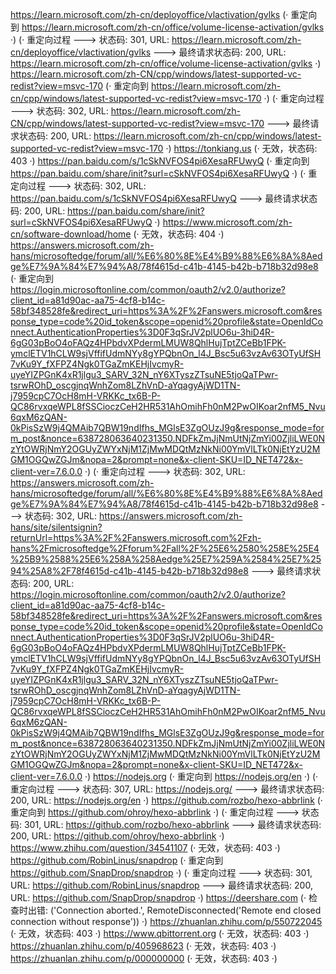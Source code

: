 https://learn.microsoft.com/zh-cn/deployoffice/vlactivation/gvlks (· 重定向到 https://learn.microsoft.com/zh-cn/office/volume-license-activation/gvlks ·)
(· 重定向过程 ---> 状态码: 301, URL: https://learn.microsoft.com/zh-cn/deployoffice/vlactivation/gvlks ---> 最终请求状态码: 200, URL: https://learn.microsoft.com/zh-cn/office/volume-license-activation/gvlks ·)
https://learn.microsoft.com/zh-CN/cpp/windows/latest-supported-vc-redist?view=msvc-170 (· 重定向到 https://learn.microsoft.com/zh-cn/cpp/windows/latest-supported-vc-redist?view=msvc-170 ·)
(· 重定向过程 ---> 状态码: 302, URL: https://learn.microsoft.com/zh-CN/cpp/windows/latest-supported-vc-redist?view=msvc-170 ---> 最终请求状态码: 200, URL: https://learn.microsoft.com/zh-cn/cpp/windows/latest-supported-vc-redist?view=msvc-170 ·)
https://tonkiang.us (· 无效，状态码: 403 ·)
https://pan.baidu.com/s/1cSkNVFOS4pi6XesaRFUwyQ (· 重定向到 https://pan.baidu.com/share/init?surl=cSkNVFOS4pi6XesaRFUwyQ ·)
(· 重定向过程 ---> 状态码: 302, URL: https://pan.baidu.com/s/1cSkNVFOS4pi6XesaRFUwyQ ---> 最终请求状态码: 200, URL: https://pan.baidu.com/share/init?surl=cSkNVFOS4pi6XesaRFUwyQ ·)
https://www.microsoft.com/zh-cn/software-download/home (· 无效，状态码: 404 ·)
https://answers.microsoft.com/zh-hans/microsoftedge/forum/all/%E6%80%8E%E4%B9%88%E6%8A%8Aedge%E7%9A%84%E7%94%A8/78f4615d-c41b-4145-b42b-b718b32d98e8 (· 重定向到 https://login.microsoftonline.com/common/oauth2/v2.0/authorize?client_id=a81d90ac-aa75-4cf8-b14c-58bf348528fe&redirect_uri=https%3A%2F%2Fanswers.microsoft.com&response_type=code%20id_token&scope=openid%20profile&state=OpenIdConnect.AuthenticationProperties%3D0F3qSrJV2plUO6u-3hiD4R-6gG03pBoO4oFAQz4HPbdvXPdermLMUW8QhlHujTptZCeBb1FPK-ymclETV1hCLW9sjVffifUdmNYy8gYPQbnOn_l4J_Bsc5u63vzAv63OTyUfSH7vKu9Y_fXFPZ4Ngk0TGaZmKEHjIvcmyR-uyeYIZPGnK4xR1jlgu3_SARV_32N_nY6XTyszZTsuNE5tjoQaTPwr-tsrwROhD_oscgjnqWnhZom8LZhVnD-aYqagyAjWD1TN-j7959cpC7OcH8mH-VRKKc_tx6B-P-QC86rvxqeWPL8fSSCioczCeH2HR531AhOmihFh0nM2PwOIKoar2nfM5_Nvu6qxM6zQAN-0kPisSzW9j4QMAib7QBW19ndIfhs_MGlsE3ZgOUzJ9g&response_mode=form_post&nonce=638728063640231350.NDFkZmJjNmUtNjZmYi00ZjliLWE0NzYtOWRjNmY2OGUyZWYxNjM1ZjMwMDQtMzNkNi00YmVlLTk0NjEtYzU2MGM1OGQwZGJm&nopa=2&prompt=none&x-client-SKU=ID_NET472&x-client-ver=7.6.0.0 ·)
(· 重定向过程 ---> 状态码: 302, URL: https://answers.microsoft.com/zh-hans/microsoftedge/forum/all/%E6%80%8E%E4%B9%88%E6%8A%8Aedge%E7%9A%84%E7%94%A8/78f4615d-c41b-4145-b42b-b718b32d98e8 ---> 状态码: 302, URL: https://answers.microsoft.com/zh-hans/site/silentsignin?returnUrl=https%3A%2F%2Fanswers.microsoft.com%2Fzh-hans%2Fmicrosoftedge%2Fforum%2Fall%2F%25E6%2580%258E%25E4%25B9%2588%25E6%258A%258Aedge%25E7%259A%2584%25E7%2594%25A8%2F78f4615d-c41b-4145-b42b-b718b32d98e8 ---> 最终请求状态码: 200, URL: https://login.microsoftonline.com/common/oauth2/v2.0/authorize?client_id=a81d90ac-aa75-4cf8-b14c-58bf348528fe&redirect_uri=https%3A%2F%2Fanswers.microsoft.com&response_type=code%20id_token&scope=openid%20profile&state=OpenIdConnect.AuthenticationProperties%3D0F3qSrJV2plUO6u-3hiD4R-6gG03pBoO4oFAQz4HPbdvXPdermLMUW8QhlHujTptZCeBb1FPK-ymclETV1hCLW9sjVffifUdmNYy8gYPQbnOn_l4J_Bsc5u63vzAv63OTyUfSH7vKu9Y_fXFPZ4Ngk0TGaZmKEHjIvcmyR-uyeYIZPGnK4xR1jlgu3_SARV_32N_nY6XTyszZTsuNE5tjoQaTPwr-tsrwROhD_oscgjnqWnhZom8LZhVnD-aYqagyAjWD1TN-j7959cpC7OcH8mH-VRKKc_tx6B-P-QC86rvxqeWPL8fSSCioczCeH2HR531AhOmihFh0nM2PwOIKoar2nfM5_Nvu6qxM6zQAN-0kPisSzW9j4QMAib7QBW19ndIfhs_MGlsE3ZgOUzJ9g&response_mode=form_post&nonce=638728063640231350.NDFkZmJjNmUtNjZmYi00ZjliLWE0NzYtOWRjNmY2OGUyZWYxNjM1ZjMwMDQtMzNkNi00YmVlLTk0NjEtYzU2MGM1OGQwZGJm&nopa=2&prompt=none&x-client-SKU=ID_NET472&x-client-ver=7.6.0.0 ·)
https://nodejs.org (· 重定向到 https://nodejs.org/en ·)
(· 重定向过程 ---> 状态码: 307, URL: https://nodejs.org/ ---> 最终请求状态码: 200, URL: https://nodejs.org/en ·)
https://github.com/rozbo/hexo-abbrlink (· 重定向到 https://github.com/ohroy/hexo-abbrlink ·)
(· 重定向过程 ---> 状态码: 301, URL: https://github.com/rozbo/hexo-abbrlink ---> 最终请求状态码: 200, URL: https://github.com/ohroy/hexo-abbrlink ·)
https://www.zhihu.com/question/34541107 (· 无效，状态码: 403 ·)
https://github.com/RobinLinus/snapdrop (· 重定向到 https://github.com/SnapDrop/snapdrop ·)
(· 重定向过程 ---> 状态码: 301, URL: https://github.com/RobinLinus/snapdrop ---> 最终请求状态码: 200, URL: https://github.com/SnapDrop/snapdrop ·)
https://deershare.com (· 检查时出错: ('Connection aborted.', RemoteDisconnected('Remote end closed connection without response')) ·)
https://zhuanlan.zhihu.com/p/550722045 (· 无效，状态码: 403 ·)
https://www.qbittorrent.org (· 无效，状态码: 403 ·)
https://zhuanlan.zhihu.com/p/405968623 (· 无效，状态码: 403 ·)
https://zhuanlan.zhihu.com/p/000000000 (· 无效，状态码: 403 ·)
